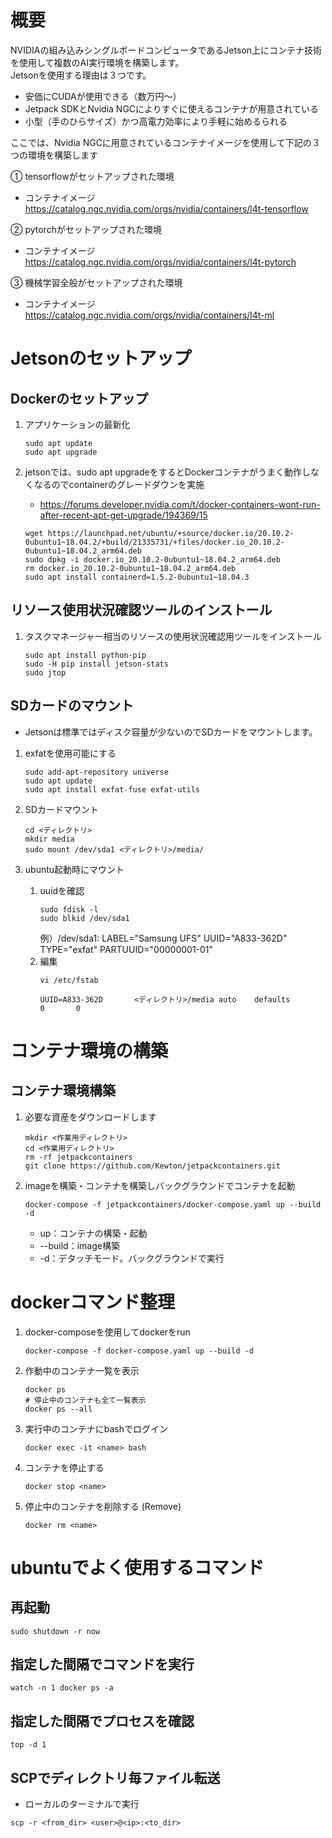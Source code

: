 # 概要
NVIDIAの組み込みシングルボードコンピュータであるJetson上にコンテナ技術を使用して複数のAI実行環境を構築します。<br>
Jetsonを使用する理由は３つです。

- 安価にCUDAが使用できる（数万円〜）
- Jetpack SDKとNvidia NGCによりすぐに使えるコンテナが用意されている
- 小型（手のひらサイズ）かつ高電力効率により手軽に始めるられる

ここでは、Nvidia NGCに用意されているコンテナイメージを使用して下記の３つの環境を構築します<br>

&#9312; tensorflowがセットアップされた環境<br>
- コンテナイメージ<br>
https://catalog.ngc.nvidia.com/orgs/nvidia/containers/l4t-tensorflow

&#9313; pytorchがセットアップされた環境<br>
- コンテナイメージ<br>
https://catalog.ngc.nvidia.com/orgs/nvidia/containers/l4t-pytorch

&#9314; 機械学習全般がセットアップされた環境<br>
- コンテナイメージ<br>
https://catalog.ngc.nvidia.com/orgs/nvidia/containers/l4t-ml


# Jetsonのセットアップ
## Dockerのセットアップ
1. アプリケーションの最新化
    ```
    sudo apt update
    sudo apt upgrade
    ```

1. jetsonでは、sudo apt upgradeをするとDockerコンテナがうまく動作しなくなるのでcontainerのグレードダウンを実施
    - https://forums.developer.nvidia.com/t/docker-containers-wont-run-after-recent-apt-get-upgrade/194369/15
    ```
    wget https://launchpad.net/ubuntu/+source/docker.io/20.10.2-0ubuntu1~18.04.2/+build/21335731/+files/docker.io_20.10.2-0ubuntu1~18.04.2_arm64.deb
    sudo dpkg -i docker.io_20.10.2-0ubuntu1~18.04.2_arm64.deb
    rm docker.io_20.10.2-0ubuntu1~18.04.2_arm64.deb
    sudo apt install containerd=1.5.2-0ubuntu1~18.04.3
    ```

## リソース使用状況確認ツールのインストール
1. タスクマネージャー相当のリソースの使用状況確認用ツールをインストール
    ```
    sudo apt install python-pip
    sudo -H pip install jetson-stats
    sudo jtop
    ```

## SDカードのマウント
- Jetsonは標準ではディスク容量が少ないのでSDカードをマウントします。
1. exfatを使用可能にする
    ```
    sudo add-apt-repository universe
    sudo apt update
    sudo apt install exfat-fuse exfat-utils
    ```

1. SDカードマウント
    ```
    cd <ディレクトリ>
    mkdir media
    sudo mount /dev/sda1 <ディレクトリ>/media/
    ```

1. ubuntu起動時にマウント
    1. uuidを確認
        ```
        sudo fdisk -l
        sudo blkid /dev/sda1
        ```
        例）/dev/sda1: LABEL="Samsung UFS" UUID="A833-362D" TYPE="exfat" PARTUUID="00000001-01"
    1. 編集
        ```
        vi /etc/fstab
        ```
        ```
        UUID=A833-362D       <ディレクトリ>/media auto    defaults        0       0
        ```

# コンテナ環境の構築
## コンテナ環境構築
1. 必要な資産をダウンロードします
    ```
    mkdir <作業用ディレクトリ>
    cd <作業用ディレクトリ>
    rm -rf jetpackcontainers
    git clone https://github.com/Kewton/jetpackcontainers.git
    ```

1. imageを構築・コンテナを構築しバックグラウンドでコンテナを起動
    ```
    docker-compose -f jetpackcontainers/docker-compose.yaml up --build -d
    ```
    - up：コンテナの構築・起動
    - --build：image構築
    - -d：デタッチモード。バックグラウンドで実行

# dockerコマンド整理
1. docker-composeを使用してdockerをrun
    ```
    docker-compose -f docker-compose.yaml up --build -d
    ```
1. 作動中のコンテナ一覧を表示
    ```
    docker ps
    # 停止中のコンテナも全て一覧表示
    docker ps --all
    ```
1. 実行中のコンテナにbashでログイン
    ```
    docker exec -it <name> bash
    ```
1. コンテナを停止する
    ```
    docker stop <name>
    ```
1. 停止中のコンテナを削除する (Remove)
    ```
    docker rm <name>
    ```

# ubuntuでよく使用するコマンド
## 再起動
```
sudo shutdown -r now
```

## 指定した間隔でコマンドを実行
```
watch -n 1 docker ps -a
```

## 指定した間隔でプロセスを確認
```
top -d 1
```

## SCPでディレクトリ毎ファイル転送
- ローカルのターミナルで実行
```
scp -r <from_dir> <user>@<ip>:<to_dir>
```